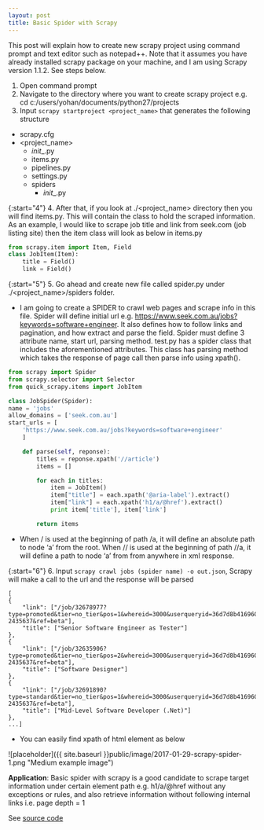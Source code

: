 ```yaml
---
layout: post
title: Basic Spider with Scrapy 
---
```


This post will explain how to create new scrapy project using command prompt and text editor such as notepad++. Note that it assumes you have already installed scrapy package on your machine, and I am using Scrapy version 1.1.2. See steps below.

1. Open command prompt
2. Navigate to the directory where you want to create scrapy project e.g. cd c:/users/yohan/documents/python27/projects
3. Input `scrapy startproject <project_name>` that generates the following structure

- scrapy.cfg
- &lt;project_name&gt;
    - _init__.py
    - items.py
    - pipelines.py
    - settings.py
    - spiders
        - _init__.py

{:start="4"}
4. After that, if you look at ./&lt;project_name&gt; directory then you will find items.py. This will contain the class to hold the scraped information. As an example, I would like to scrape job title and link from seek.com (job listing site) then the item class will look as below in items.py 

```python
from scrapy.item import Item, Field
class JobItem(Item):
    title = Field()
    link = Field()
```

{:start="5"}
5. Go ahead and create new file called spider.py under ./&lt;project_name&gt;/spiders folder. 
* I am going to create a SPIDER to crawl web pages and scrape info in this file. Spider will define initial url e.g. https://www.seek.com.au/jobs?keywords=software+engineer. It also defines how to follow links and pagination, and how extract and parse the field. Spider must define 3 attribute name, start url, parsing method. test.py has a spider class that includes the aforementioned attributes. This class has parsing method which takes the response of page call then parse info using xpath().

```python
from scrapy import Spider
from scrapy.selector import Selector
from quick_scrapy.items import JobItem

class JobSpider(Spider):
name = 'jobs'
allow_domains = ['seek.com.au']
start_urls = [
    'https://www.seek.com.au/jobs?keywords=software+engineer'
    ]

    def parse(self, reponse):
        titles = reponse.xpath('//article')
        items = []

        for each in titles:
            item = JobItem()
            item["title"] = each.xpath('@aria-label').extract()
            item["link"] = each.xpath('h1/a/@href').extract()
            print item['title'], item['link']

        return items
```

* When / is used at the beginning of path /a, it will define an absolute path to node ‘a’ from the root. When // is used at the beginning of path //a, it will define a path to node ‘a’ from from anywhere in xml response.

{:start="6"}
6. Input `scrapy crawl jobs (spider name) -o out.json`, Scrapy will make a call to the url and the response will be parsed

```
[
{
    "link": ["/job/32678977?type=promoted&tier=no_tier&pos=1&whereid=3000&userqueryid=36d7d8b41696017af4c442da6bbf62e8-2435637&ref=beta"], 
    "title": ["Senior Software Engineer as Tester"]
},
{
    "link": ["/job/32635906?type=promoted&tier=no_tier&pos=2&whereid=3000&userqueryid=36d7d8b41696017af4c442da6bbf62e8-2435637&ref=beta"], 
    "title": ["Software Designer"]
},
{
    "link": ["/job/32691890?type=standard&tier=no_tier&pos=1&whereid=3000&userqueryid=36d7d8b41696017af4c442da6bbf62e8-2435637&ref=beta"], 
    "title": ["Mid-Level Software Developer (.Net)"]
},
...]
```
* You can easily find xpath of html element as below

![placeholder]({{ site.baseurl }}public/image/2017-01-29-scrapy-spider-1.png "Medium example image")

<div class="message">
    <strong>Application</strong>: Basic spider with scrapy is a good candidate to scrape target information under certain element path e.g. h1/a/@href without any exceptions or rules, and also retrieve information without following internal links i.e. page depth = 1 
</div>

See <a href="https://github.com/yohancheong/Scrapy-Spider">source code</a> 